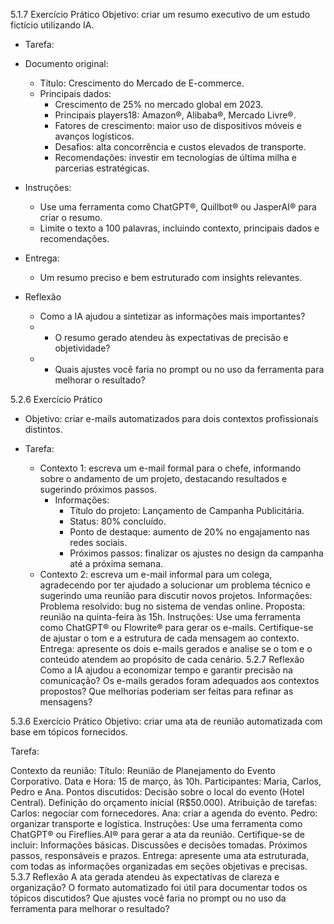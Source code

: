 5.1.7 Exercício Prático
Objetivo: criar um resumo executivo de um estudo fictício utilizando IA.
* Tarefa:

* Documento original:
  * Título: Crescimento do Mercado de E-commerce.
  * Principais dados:
    * Crescimento de 25% no mercado global em 2023.
    * Principais players18: Amazon®, Alibaba®, Mercado Livre®.
    * Fatores de crescimento: maior uso de dispositivos móveis e avanços logísticos.
    * Desafios: alta concorrência e custos elevados de transporte.
    * Recomendações: investir em tecnologias de última milha e parcerias estratégicas.

* Instruções:
  * Use uma ferramenta como ChatGPT®, Quillbot® ou JasperAI® para criar o resumo.
  * Limite o texto a 100 palavras, incluindo contexto, principais dados e recomendações.

* Entrega:
  * Um resumo preciso e bem estruturado com insights relevantes.

* Reflexão
  * Como a IA ajudou a sintetizar as informações mais importantes?
  *   * O resumo gerado atendeu às expectativas de precisão e objetividade?
  *   * Quais ajustes você faria no prompt ou no uso da ferramenta para melhorar o resultado?



5.2.6 Exercício Prático
* Objetivo: criar e-mails automatizados para dois contextos profissionais distintos.

* Tarefa:
  * Contexto 1: escreva um e-mail formal para o chefe, informando sobre o andamento de um projeto, destacando resultados e sugerindo próximos passos.
    * Informações:
      * Título do projeto: Lançamento de Campanha Publicitária.
      * Status: 80% concluído.
      * Ponto de destaque: aumento de 20% no engajamento nas redes sociais.
      * Próximos passos: finalizar os ajustes no design da campanha até a próxima semana.
  * Contexto 2: escreva um e-mail informal para um colega, agradecendo por ter ajudado a solucionar um problema técnico e sugerindo uma reunião para discutir novos projetos.
Informações:
Problema resolvido: bug no sistema de vendas online.
Proposta: reunião na quinta-feira às 15h.
Instruções:
Use uma ferramenta como ChatGPT® ou Flowrite® para gerar os e-mails.
Certifique-se de ajustar o tom e a estrutura de cada mensagem ao contexto.
Entrega: apresente os dois e-mails gerados e analise se o tom e o conteúdo atendem ao propósito de cada cenário.
5.2.7 Reflexão
Como a IA ajudou a economizar tempo e garantir precisão na comunicação?
Os e-mails gerados foram adequados aos contextos propostos?
Que melhorias poderiam ser feitas para refinar as mensagens?




5.3.6 Exercício Prático
Objetivo: criar uma ata de reunião automatizada com base em tópicos fornecidos.

Tarefa:

Contexto da reunião:
Título: Reunião de Planejamento do Evento Corporativo.
Data e Hora: 15 de março, às 10h.
Participantes: Maria, Carlos, Pedro e Ana.
Pontos discutidos:
Decisão sobre o local do evento (Hotel Central).
Definição do orçamento inicial (R$50.000).
Atribuição de tarefas:
Carlos: negociar com fornecedores.
Ana: criar a agenda do evento.
Pedro: organizar transporte e logística.
Instruções:
Use uma ferramenta como ChatGPT® ou Fireflies.AI® para gerar a ata da reunião.
Certifique-se de incluir:
Informações básicas.
Discussões e decisões tomadas.
Próximos passos, responsáveis e prazos.
Entrega: apresente uma ata estruturada, com todas as informações organizadas em seções objetivas e precisas.
5.3.7 Reflexão
A ata gerada atendeu às expectativas de clareza e organização?
O formato automatizado foi útil para documentar todos os tópicos discutidos?
Que ajustes você faria no prompt ou no uso da ferramenta para melhorar o resultado?